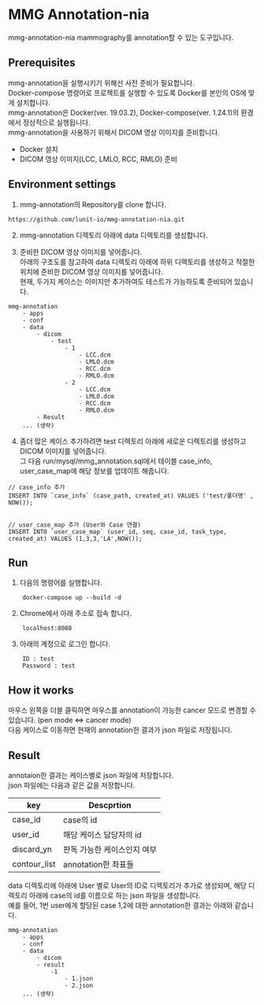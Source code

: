# MMG Annotation-nia
mmg-annotation-nia mammography를 annotation할 수 있는 도구입니다.

## Prerequisites
mmg-annotation을 실행시키기 위해선 사전 준비가 필요합니다.  
Docker-compose 명령어로 프로젝트를 실행할 수 있도록 Docker를 본인의 OS에 맞게 설치합니다.  
mmg-annotation은 Docker(ver. 19.03.2), Docker-compose(ver. 1.24.1)의 환경에서 정상적으로 실행됩니다.  
mmg-annotation을 사용하기 위해서 DICOM 영상 이미지를 준비합니다.   

- Docker 설치 
- DICOM 영상 이미지(LCC, LMLO, RCC, RMLO) 준비 

## Environment settings
1. mmg-annotation의 Repository를 clone 합니다.
```
https://github.com/lunit-io/mmg-annotation-nia.git
``` 
2. mmg-annotation 디렉토리 아래에 data 디렉토리를 생성합니다.  

3. 준비한 DICOM 영상 이미지를 넣어줍니다.  
아래의 구조도를 참고하여 data 디렉토리 아래에 하위 디렉토리를 생성하고 적절한 위치에 준비한 DICOM 영상 이미지를 넣어줍니다.  
현재, 두가지 케이스는 이미지만 추가하여도 테스트가 가능하도록 준비되어 있습니다.   
```
mmg-annotation
    - apps
    - conf
    - data
        - dicom
            - test
                - 1
                    - LCC.dcm
                    - LMLO.dcm
                    - RCC.dcm
                    - RMLO.dcm
                - 2
                    - LCC.dcm
                    - LMLO.dcm
                    - RCC.dcm
                    - RMLO.dcm
        - Result
    ... (생략)
```
4. 좀더 많은 케이스 추가하려면 test 디렉토리 아래에 새로운 디렉토리를 생성하고 DICOM 이미지를 넣어줍니다.  
그 다음 run/mysql/mmg_annotation.sql에서 테이블 case_info, user_case_map에 해당 정보를 업데이트 해줍니다. 

```
// case_info 추가
INSERT INTO `case_info` (case_path, created_at) VALUES ('test/폴더명' , NOW());


// user_case_map 추가 (User와 Case 연결)
INSERT INTO `user_case_map` (user_id, seq, case_id, task_type, created_at) VALUES (1,3,3,'LA',NOW());
```
 
## Run
1. 다음의 명령어를 실행합니다.
```
    docker-compose up --build -d
```

2. Chrome에서 아래 주소로 접속 합니다.
```
    localhost:8088
```

3. 아래의 계정으로 로그인 합니다.
```
    ID : test
    Password : test
```

## How it works
마우스 왼쪽을 더블 클릭하면 마우스를 annotation이 가능한 cancer 모드로 변경할 수 있습니다. (pen mode <=> cancer mode)    
다음 케이스로 이동하면 현재의 annotation한 결과가 json 파일로 저장됩니다.  

## Result
annotaion한 결과는 케이스별로 json 파일에 저장합니다.  
json 파일에는 다음과 같은 값을 저장합니다.

|  key			|  Descprtion 		  | 
|---------------|---------------------|
|  case_id 	    | case의 id			   |
|  user_id	    | 해당 케이스 담당자의 id  |
|  discard_yn	| 판독 가능한 케이스인지 여부|
|  contour_list	| annotation한 좌표들    |

data 디렉토리에 아래에 User 별로 User의 ID로 디렉토리가 추가로 생성되며, 해당 디렉토리 아래에 case의 id를 이름으로 하는 json 파일을 생성합니다.  
예를 들어, 1번 user에게 할당된 case 1,2에 대한 annotation한 결과는 아래와 같습니다. 
```
mmg-annotation
    - apps
    - conf
    - data
        - dicom
        - result
            -1
                - 1.json
                - 2.json
    ... (생략)
```

